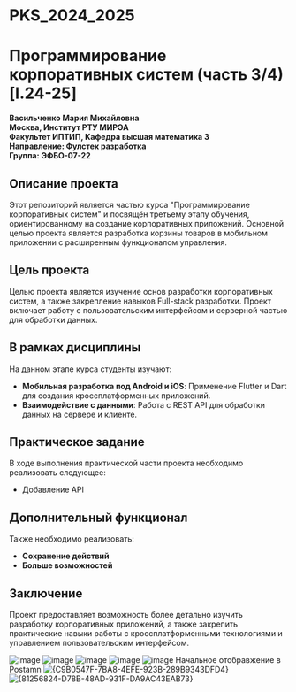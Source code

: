 # PKS_2024_2025  
# Программирование корпоративных систем (часть 3/4) [I.24-25]

**Васильченко Мария Михайловна**  
**Москва, Институт РТУ МИРЭА**  
**Факультет ИПТИП, Кафедра высшая математика 3**  
**Направление: Фулстек разработка**  
**Группа: ЭФБО-07-22**

## Описание проекта

Этот репозиторий является частью курса "Программирование корпоративных систем" и посвящён третьему этапу обучения, ориентированному на создание корпоративных приложений. Основной целью проекта является разработка корзины товаров в мобильном приложении с расширенным функционалом управления.

## Цель проекта

Целью проекта является изучение основ разработки корпоративных систем, а также закрепление навыков Full-stack разработки. Проект включает работу с пользовательским интерфейсом и серверной частью для обработки данных.

## В рамках дисциплины

На данном этапе курса студенты изучают:

- **Мобильная разработка под Android и iOS**: Применение Flutter и Dart для создания кроссплатформенных приложений.
- **Взаимодействие с данными**: Работа с REST API для обработки данных на сервере и клиенте.

## Практическое задание

В ходе выполнения практической части проекта необходимо реализовать следующее:

- Добавление API
## Дополнительный функционал

Также необходимо реализовать:

- **Сохранение действий** 
- **Больше возможностей** 

## Заключение

Проект предоставляет возможность более детально изучить разработку корпоративных приложений, а также закрепить практические навыки работы с кроссплатформенными технологиями и управлением пользовательским интерфейсом.

![image](https://github.com/user-attachments/assets/d1a6dc14-dfb0-4fa0-a0fb-87d1eaa7f09e)
![image](https://github.com/user-attachments/assets/6ec53ec8-f94f-449c-92df-23cff04bddaa)
![image](https://github.com/user-attachments/assets/d149f790-b56f-4fbd-9ae3-3a055cfb7a97)
![image](https://github.com/user-attachments/assets/4a14cfab-a658-42b7-8ff2-5914af3c5fed)
![image](https://github.com/user-attachments/assets/15013c4c-7424-4457-a4a0-7b7b8edbe267)
Начальное отобравжение в Postamn
![{C9B0547F-7BA8-4EFE-923B-289B9343DFD4}](https://github.com/user-attachments/assets/7ca3a0f3-534e-460a-a157-61528ed28b5b)
![{81256824-D78B-48AD-931F-DA9AC43EAB73}](https://github.com/user-attachments/assets/2c53fcdc-9d90-44b5-a29e-b4e6136d0fb4)

